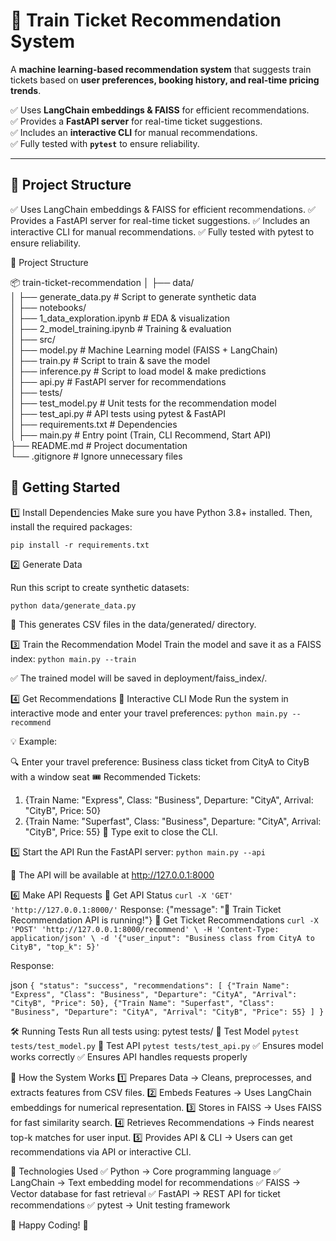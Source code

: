 # 🚆 Train Ticket Recommendation System
A **machine learning-based recommendation system** that suggests train tickets based on **user preferences, booking history, and real-time pricing trends**.

✅ Uses **LangChain embeddings & FAISS** for efficient recommendations.  
✅ Provides a **FastAPI server** for real-time ticket suggestions.  
✅ Includes an **interactive CLI** for manual recommendations.  
✅ Fully tested with **`pytest`** to ensure reliability.  

---

## 📂 Project Structure

✅ Uses LangChain embeddings & FAISS for efficient recommendations.
✅ Provides a FastAPI server for real-time ticket suggestions.
✅ Includes an interactive CLI for manual recommendations.
✅ Fully tested with pytest to ensure reliability.

📂 Project Structure

📦 train-ticket-recommendation
│
├── data/  
│   ├── generate_data.py            # Script to generate synthetic data  
│
├── notebooks/  
│   ├── 1_data_exploration.ipynb    # EDA & visualization  
│   ├── 2_model_training.ipynb      # Training & evaluation  
│
├── src/  
│   ├── model.py                    # Machine Learning model (FAISS + LangChain)  
│   ├── train.py                    # Script to train & save the model  
│   ├── inference.py                 # Script to load model & make predictions  
│   ├── api.py                      # FastAPI server for recommendations  
│
├── tests/  
│   ├── test_model.py                # Unit tests for the recommendation model  
│   ├── test_api.py                   # API tests using pytest & FastAPI  
│
├── requirements.txt              # Dependencies  
│
├── main.py                          # Entry point (Train, CLI Recommend, Start API)  
├── README.md                         # Project documentation  
└── .gitignore                        # Ignore unnecessary files  

## 🚀 Getting Started
1️⃣ Install Dependencies
Make sure you have Python 3.8+ installed. Then, install the required packages:

`pip install -r requirements.txt`

2️⃣ Generate Data

Run this script to create synthetic datasets:

`python data/generate_data.py`

💾 This generates CSV files in the data/generated/ directory.

3️⃣ Train the Recommendation Model
Train the model and save it as a FAISS index:
`python main.py --train`

✅ The trained model will be saved in deployment/faiss_index/.

4️⃣ Get Recommendations
📌 Interactive CLI Mode
Run the system in interactive mode and enter your travel preferences:
`python main.py --recommend`

💡 Example:

🔍 Enter your travel preference: Business class ticket from CityA to CityB with a window seat
🎟️ Recommended Tickets:
1. {Train Name: "Express", Class: "Business", Departure: "CityA", Arrival: "CityB", Price: 50}
2. {Train Name: "Superfast", Class: "Business", Departure: "CityA", Arrival: "CityB", Price: 55}
🔹 Type exit to close the CLI.

5️⃣ Start the API
Run the FastAPI server:
`python main.py --api`

🚀 The API will be available at http://127.0.0.1:8000

6️⃣ Make API Requests
📌 Get API Status
`curl -X 'GET' 'http://127.0.0.1:8000/'`
Response:
{"message": "🚀 Train Ticket Recommendation API is running!"}
📌 Get Ticket Recommendations
`curl -X 'POST' 'http://127.0.0.1:8000/recommend' \
     -H 'Content-Type: application/json' \
     -d '{"user_input": "Business class from CityA to CityB", "top_k": 5}'`

Response:

json
`{
  "status": "success",
  "recommendations": [
    {"Train Name": "Express", "Class": "Business", "Departure": "CityA", "Arrival": "CityB", "Price": 50},
    {"Train Name": "Superfast", "Class": "Business", "Departure": "CityA", "Arrival": "CityB", "Price": 55}
  ]
}`

🛠 Running Tests
Run all tests using:
pytest tests/
🧪 Test Model
`pytest tests/test_model.py`
🧪 Test API
`pytest tests/test_api.py`
✅ Ensures model works correctly
✅ Ensures API handles requests properly


📜 How the System Works
1️⃣ Prepares Data → Cleans, preprocesses, and extracts features from CSV files.
2️⃣ Embeds Features → Uses LangChain embeddings for numerical representation.
3️⃣ Stores in FAISS → Uses FAISS for fast similarity search.
4️⃣ Retrieves Recommendations → Finds nearest top-k matches for user input.
5️⃣ Provides API & CLI → Users can get recommendations via API or interactive CLI.

📌 Technologies Used
✅ Python → Core programming language
✅ LangChain → Text embedding model for recommendations
✅ FAISS → Vector database for fast retrieval
✅ FastAPI → REST API for ticket recommendations
✅ pytest → Unit testing framework

🚀 Happy Coding! 🎉